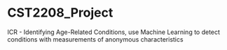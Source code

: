 # CST2208_Project
ICR - Identifying Age-Related Conditions, use Machine Learning to detect conditions with measurements of anonymous characteristics 
